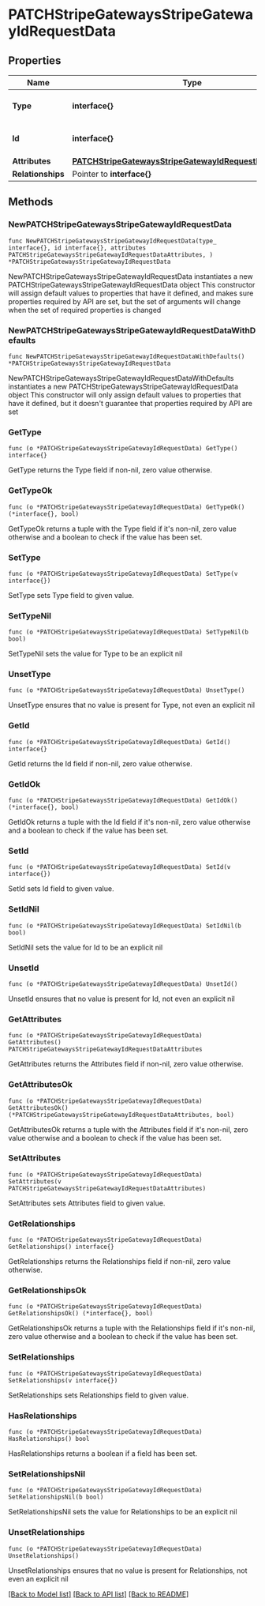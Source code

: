 # PATCHStripeGatewaysStripeGatewayIdRequestData

## Properties

Name | Type | Description | Notes
------------ | ------------- | ------------- | -------------
**Type** | **interface{}** | The resource&#39;s type | 
**Id** | **interface{}** | The resource&#39;s id | 
**Attributes** | [**PATCHStripeGatewaysStripeGatewayIdRequestDataAttributes**](PATCHStripeGatewaysStripeGatewayIdRequestDataAttributes.md) |  | 
**Relationships** | Pointer to **interface{}** |  | [optional] 

## Methods

### NewPATCHStripeGatewaysStripeGatewayIdRequestData

`func NewPATCHStripeGatewaysStripeGatewayIdRequestData(type_ interface{}, id interface{}, attributes PATCHStripeGatewaysStripeGatewayIdRequestDataAttributes, ) *PATCHStripeGatewaysStripeGatewayIdRequestData`

NewPATCHStripeGatewaysStripeGatewayIdRequestData instantiates a new PATCHStripeGatewaysStripeGatewayIdRequestData object
This constructor will assign default values to properties that have it defined,
and makes sure properties required by API are set, but the set of arguments
will change when the set of required properties is changed

### NewPATCHStripeGatewaysStripeGatewayIdRequestDataWithDefaults

`func NewPATCHStripeGatewaysStripeGatewayIdRequestDataWithDefaults() *PATCHStripeGatewaysStripeGatewayIdRequestData`

NewPATCHStripeGatewaysStripeGatewayIdRequestDataWithDefaults instantiates a new PATCHStripeGatewaysStripeGatewayIdRequestData object
This constructor will only assign default values to properties that have it defined,
but it doesn't guarantee that properties required by API are set

### GetType

`func (o *PATCHStripeGatewaysStripeGatewayIdRequestData) GetType() interface{}`

GetType returns the Type field if non-nil, zero value otherwise.

### GetTypeOk

`func (o *PATCHStripeGatewaysStripeGatewayIdRequestData) GetTypeOk() (*interface{}, bool)`

GetTypeOk returns a tuple with the Type field if it's non-nil, zero value otherwise
and a boolean to check if the value has been set.

### SetType

`func (o *PATCHStripeGatewaysStripeGatewayIdRequestData) SetType(v interface{})`

SetType sets Type field to given value.


### SetTypeNil

`func (o *PATCHStripeGatewaysStripeGatewayIdRequestData) SetTypeNil(b bool)`

 SetTypeNil sets the value for Type to be an explicit nil

### UnsetType
`func (o *PATCHStripeGatewaysStripeGatewayIdRequestData) UnsetType()`

UnsetType ensures that no value is present for Type, not even an explicit nil
### GetId

`func (o *PATCHStripeGatewaysStripeGatewayIdRequestData) GetId() interface{}`

GetId returns the Id field if non-nil, zero value otherwise.

### GetIdOk

`func (o *PATCHStripeGatewaysStripeGatewayIdRequestData) GetIdOk() (*interface{}, bool)`

GetIdOk returns a tuple with the Id field if it's non-nil, zero value otherwise
and a boolean to check if the value has been set.

### SetId

`func (o *PATCHStripeGatewaysStripeGatewayIdRequestData) SetId(v interface{})`

SetId sets Id field to given value.


### SetIdNil

`func (o *PATCHStripeGatewaysStripeGatewayIdRequestData) SetIdNil(b bool)`

 SetIdNil sets the value for Id to be an explicit nil

### UnsetId
`func (o *PATCHStripeGatewaysStripeGatewayIdRequestData) UnsetId()`

UnsetId ensures that no value is present for Id, not even an explicit nil
### GetAttributes

`func (o *PATCHStripeGatewaysStripeGatewayIdRequestData) GetAttributes() PATCHStripeGatewaysStripeGatewayIdRequestDataAttributes`

GetAttributes returns the Attributes field if non-nil, zero value otherwise.

### GetAttributesOk

`func (o *PATCHStripeGatewaysStripeGatewayIdRequestData) GetAttributesOk() (*PATCHStripeGatewaysStripeGatewayIdRequestDataAttributes, bool)`

GetAttributesOk returns a tuple with the Attributes field if it's non-nil, zero value otherwise
and a boolean to check if the value has been set.

### SetAttributes

`func (o *PATCHStripeGatewaysStripeGatewayIdRequestData) SetAttributes(v PATCHStripeGatewaysStripeGatewayIdRequestDataAttributes)`

SetAttributes sets Attributes field to given value.


### GetRelationships

`func (o *PATCHStripeGatewaysStripeGatewayIdRequestData) GetRelationships() interface{}`

GetRelationships returns the Relationships field if non-nil, zero value otherwise.

### GetRelationshipsOk

`func (o *PATCHStripeGatewaysStripeGatewayIdRequestData) GetRelationshipsOk() (*interface{}, bool)`

GetRelationshipsOk returns a tuple with the Relationships field if it's non-nil, zero value otherwise
and a boolean to check if the value has been set.

### SetRelationships

`func (o *PATCHStripeGatewaysStripeGatewayIdRequestData) SetRelationships(v interface{})`

SetRelationships sets Relationships field to given value.

### HasRelationships

`func (o *PATCHStripeGatewaysStripeGatewayIdRequestData) HasRelationships() bool`

HasRelationships returns a boolean if a field has been set.

### SetRelationshipsNil

`func (o *PATCHStripeGatewaysStripeGatewayIdRequestData) SetRelationshipsNil(b bool)`

 SetRelationshipsNil sets the value for Relationships to be an explicit nil

### UnsetRelationships
`func (o *PATCHStripeGatewaysStripeGatewayIdRequestData) UnsetRelationships()`

UnsetRelationships ensures that no value is present for Relationships, not even an explicit nil

[[Back to Model list]](../README.md#documentation-for-models) [[Back to API list]](../README.md#documentation-for-api-endpoints) [[Back to README]](../README.md)


